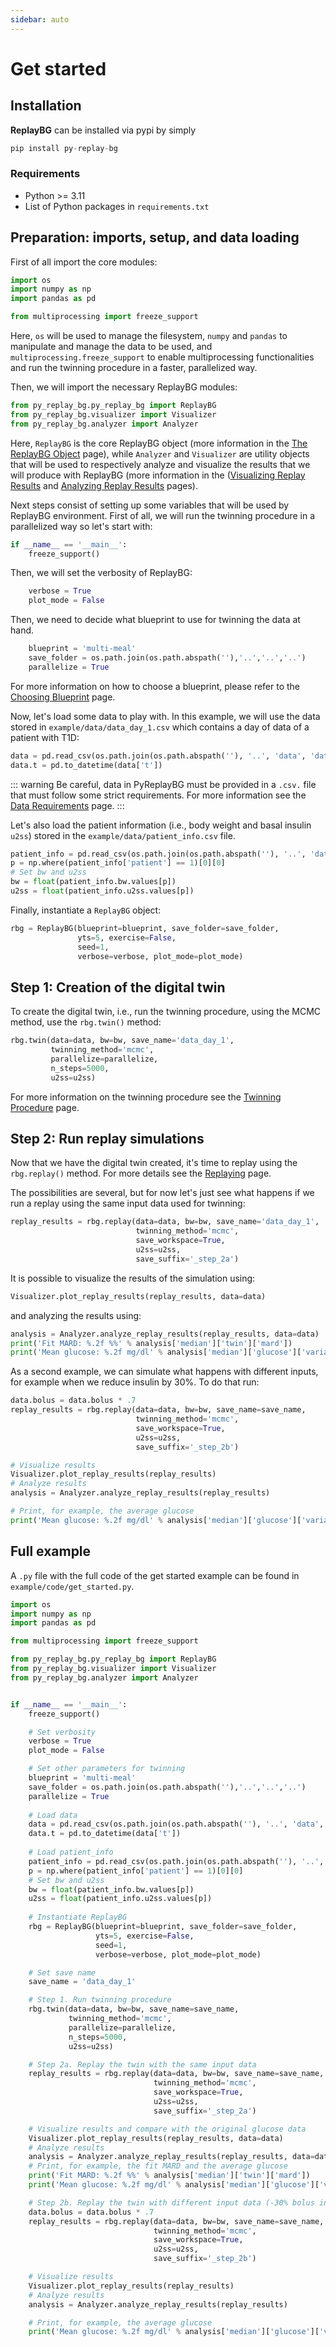 ```yaml
---
sidebar: auto
---
```

# Get started

## Installation

**ReplayBG** can be installed via pypi by simply 

```python
pip install py-replay-bg
```

### Requirements

* Python >= 3.11
* List of Python packages in `requirements.txt`

## Preparation: imports, setup, and data loading 

First of all import the core modules:
```python
import os
import numpy as np
import pandas as pd

from multiprocessing import freeze_support
```

Here, `os` will be used to manage the filesystem, `numpy` and `pandas` to manipulate and manage the data to be used, and
`multiprocessing.freeze_support` to enable multiprocessing functionalities and run the twinning procedure in a faster,
parallelized way. 

Then, we will import the necessary ReplayBG modules:
```python twoslash
from py_replay_bg.py_replay_bg import ReplayBG
from py_replay_bg.visualizer import Visualizer
from py_replay_bg.analyzer import Analyzer
```

Here, `ReplayBG` is the core ReplayBG object (more information in the [The ReplayBG Object](./replaybg_object.md) page),
while `Analyzer` and `Visualizer` are utility objects that will be used to
respectively analyze and visualize the results that we will produce with ReplayBG
(more information in the ([Visualizing Replay Results](./visualizing_replay_results.md) and
 [Analyzing Replay Results](./analyzing_replay_results.md) pages).

Next steps consist of setting up some variables that will be used by ReplayBG environment. 
First of all, we will run the twinning procedure in a parallelized way so let's start with:
```python
if __name__ == '__main__':
    freeze_support()
```

Then, we will set the verbosity of ReplayBG:
```python
    verbose = True
    plot_mode = False
```
 
Then, we need to decide what blueprint to use for twinning the data at hand. 
```python
    blueprint = 'multi-meal'
    save_folder = os.path.join(os.path.abspath(''),'..','..','..')
    parallelize = True
```

For more information on how to choose a blueprint, please refer to the [Choosing Blueprint](./choosing_blueprint.md) page.

Now, let's load some data to play with. In this example, we will use the data stored in `example/data/data_day_1.csv` 
which contains a day of data of a patient with T1D:

```python
data = pd.read_csv(os.path.join(os.path.abspath(''), '..', 'data', 'data_day_1.csv'))
data.t = pd.to_datetime(data['t'])
```

::: warning 
Be careful, data in PyReplayBG must be provided in a `.csv.` file that must follow some strict requirements. For more 
information see the [Data Requirements](./data_requirements) page.
:::

Let's also load the patient information (i.e., body weight and basal insulin `u2ss`) stored in the `example/data/patient_info.csv` file.

```python
patient_info = pd.read_csv(os.path.join(os.path.abspath(''), '..', 'data', 'patient_info.csv'))
p = np.where(patient_info['patient'] == 1)[0][0]
# Set bw and u2ss
bw = float(patient_info.bw.values[p])
u2ss = float(patient_info.u2ss.values[p])
```

Finally, instantiate a `ReplayBG` object:

```python
rbg = ReplayBG(blueprint=blueprint, save_folder=save_folder,
               yts=5, exercise=False,
               seed=1,
               verbose=verbose, plot_mode=plot_mode)

```

## Step 1: Creation of the digital twin

To create the digital twin, i.e., run the twinning procedure, using the MCMC method, use the `rbg.twin()` method:

```python
rbg.twin(data=data, bw=bw, save_name='data_day_1',
         twinning_method='mcmc',
         parallelize=parallelize,
         n_steps=5000,
         u2ss=u2ss)
```

For more information on the twinning procedure see the [Twinning Procedure](./twinning_procedure.md) page.


## Step 2: Run replay simulations

Now that we have the digital twin created, it's time to replay using the `rbg.replay()` method. For more details 
see the [Replaying](./replaying.md) page.

The possibilities are several, but for now let's just see what happens if we run a replay using the same input data used for twinning:

```python
replay_results = rbg.replay(data=data, bw=bw, save_name='data_day_1',
                            twinning_method='mcmc',
                            save_workspace=True,
                            u2ss=u2ss,
                            save_suffix='_step_2a')
```

It is possible to visualize the results of the simulation using:

```python
Visualizer.plot_replay_results(replay_results, data=data)
```

and analyzing the results using: 

```python
analysis = Analyzer.analyze_replay_results(replay_results, data=data)
print('Fit MARD: %.2f %%' % analysis['median']['twin']['mard'])
print('Mean glucose: %.2f mg/dl' % analysis['median']['glucose']['variability']['mean_glucose'])
```

As a second example, we can simulate what happens with different inputs, for example when we reduce insulin by 30%.
To do that run:

```python
data.bolus = data.bolus * .7
replay_results = rbg.replay(data=data, bw=bw, save_name=save_name,
                            twinning_method='mcmc',
                            save_workspace=True,
                            u2ss=u2ss,
                            save_suffix='_step_2b')

# Visualize results
Visualizer.plot_replay_results(replay_results)
# Analyze results
analysis = Analyzer.analyze_replay_results(replay_results)

# Print, for example, the average glucose
print('Mean glucose: %.2f mg/dl' % analysis['median']['glucose']['variability']['mean_glucose'])
```

## Full example

A `.py` file with the full code of the get started example can be found in `example/code/get_started.py`.

```python
import os
import numpy as np
import pandas as pd

from multiprocessing import freeze_support

from py_replay_bg.py_replay_bg import ReplayBG
from py_replay_bg.visualizer import Visualizer
from py_replay_bg.analyzer import Analyzer


if __name__ == '__main__':
    freeze_support()

    # Set verbosity
    verbose = True
    plot_mode = False

    # Set other parameters for twinning
    blueprint = 'multi-meal'
    save_folder = os.path.join(os.path.abspath(''),'..','..','..')
    parallelize = True
    
    # Load data
    data = pd.read_csv(os.path.join(os.path.abspath(''), '..', 'data', 'data_day_1.csv'))
    data.t = pd.to_datetime(data['t'])
    
    # Load patient_info
    patient_info = pd.read_csv(os.path.join(os.path.abspath(''), '..', 'data', 'patient_info.csv'))
    p = np.where(patient_info['patient'] == 1)[0][0]
    # Set bw and u2ss
    bw = float(patient_info.bw.values[p])
    u2ss = float(patient_info.u2ss.values[p])
    
    # Instantiate ReplayBG
    rbg = ReplayBG(blueprint=blueprint, save_folder=save_folder,
                   yts=5, exercise=False,
                   seed=1,
                   verbose=verbose, plot_mode=plot_mode)

    # Set save name
    save_name = 'data_day_1'

    # Step 1. Run twinning procedure
    rbg.twin(data=data, bw=bw, save_name=save_name,
             twinning_method='mcmc',
             parallelize=parallelize,
             n_steps=5000,
             u2ss=u2ss)

    # Step 2a. Replay the twin with the same input data
    replay_results = rbg.replay(data=data, bw=bw, save_name=save_name,
                                twinning_method='mcmc',
                                save_workspace=True,
                                u2ss=u2ss,
                                save_suffix='_step_2a')

    # Visualize results and compare with the original glucose data
    Visualizer.plot_replay_results(replay_results, data=data)
    # Analyze results
    analysis = Analyzer.analyze_replay_results(replay_results, data=data)
    # Print, for example, the fit MARD and the average glucose
    print('Fit MARD: %.2f %%' % analysis['median']['twin']['mard'])
    print('Mean glucose: %.2f mg/dl' % analysis['median']['glucose']['variability']['mean_glucose'])

    # Step 2b. Replay the twin with different input data (-30% bolus insulin) to experiment how glucose changes
    data.bolus = data.bolus * .7
    replay_results = rbg.replay(data=data, bw=bw, save_name=save_name,
                                twinning_method='mcmc',
                                save_workspace=True,
                                u2ss=u2ss,
                                save_suffix='_step_2b')

    # Visualize results
    Visualizer.plot_replay_results(replay_results)
    # Analyze results
    analysis = Analyzer.analyze_replay_results(replay_results)

    # Print, for example, the average glucose
    print('Mean glucose: %.2f mg/dl' % analysis['median']['glucose']['variability']['mean_glucose'])
```
